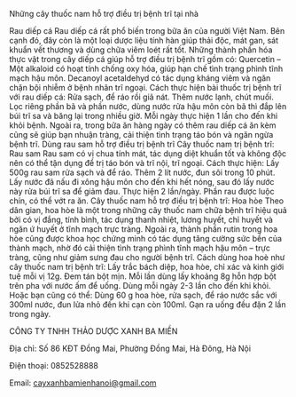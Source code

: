 Những cây thuốc nam hỗ trợ điều trị bệnh trĩ tại nhà

Rau diếp cá Rau diếp cá rất phổ biến trong bữa ăn của người Việt Nam. Bên cạnh đó, đây còn là một loại dược liệu tính hàn giúp thải độc, mát gan, sát khuẩn vết thương và dùng chữa viêm loét rất tốt. Những thành phần hóa thực vật trong cây diếp cá giúp hỗ trợ điều trị bệnh trĩ gồm có: Quercetin – Một alkaloid có hoạt tính chống oxy hóa, giúp hạn chế tình trạng phình tĩnh mạch hậu môn. Decanoyl acetaldehyd có tác dụng kháng viêm và ngăn chặn bội nhiễm ở bệnh nhân trĩ ngoại. Cách thực hiện bài thuốc trị bệnh trĩ với rau diếp cá: Rửa sạch, để ráo rồi giã nát. Thêm nước lạnh, chút muối. Lọc riêng phần bã và phần nước, dùng nước rửa hậu môn còn bã thì đắp lên búi trĩ sa và băng lại trong nhiều giờ. Mỗi ngày thực hiện 1 lần cho đến khi khỏi bệnh. Ngoài ra, trong bữa ăn hàng ngày có thêm rau diếp cá ăn kèm cũng sẽ giúp bạn nhuận tràng, cải thiện tình trạng táo bón và ngăn ngừa bệnh trĩ.
Dùng rau sam hỗ trợ điều trị bệnh trĩ Cây thuốc nam trị bệnh trĩ: Rau sam Rau sam có vị chua tính mát, tác dụng diệt khuẩn tốt và không độc nên có thể tận dụng để trị táo bón và trĩ nội, trĩ ngoại. Cách thực hiện: Lấy 500g rau sam rửa sạch và để ráo. Thêm 2 lít nước, đun sôi trong 10 phút. Lấy nước đã nấu đi xông hậu môn cho đến khi hết nóng, sau đó lấy nước này rửa búi trĩ sa để giảm đau. Thực hiện 2 lần/ngày. Phần rau được luộc chín, có thể vớt ra ăn.
Cây thuốc nam hỗ trợ điều trị bệnh trĩ: Hoa hòe Theo dân gian, hoa hòe là một trong những cây thuốc nam chữa bệnh trĩ hiệu quả bởi có vị đắng, tính bình, tác dụng thanh nhiệt, lương huyết, chỉ huyết và ngăn ứ huyết ở tĩnh mạch trực tràng. Ngoài ra, thành phần rutin trong hoa hòe cũng được khoa học chứng minh có tác dụng tăng cường sức bền của thành mạch, nhờ đó cải thiện tình trạng phình tĩnh mạch hậu môn – trực tràng, cũng như giảm sưng đau cho người bệnh trĩ. Cách dùng hoa hoè như cây thuốc nam trị bệnh trĩ: Lấy trắc bách diệp, hoa hòe, chỉ xác và kinh giới tuệ mỗi vị 12g. Đem tán bột mịn. Mỗi lần dùng lấy khoảng 8g hỗn hợp bột trên pha với nước ấm để uống. Dùng mỗi ngày 2-3 lần cho đến khi khỏi. Hoặc bạn cũng có thể: Dùng 60 g hoa hòe, rửa sạch, để ráo nước sắc với 300ml nước, đun lửa nhỏ đến khi cạn còn 100ml. Gạn ra uống đều đặn 2 lần trong ngày.


CÔNG TY TNHH THẢO DƯỢC XANH BA MIỀN

Địa chỉ: Số 86 KĐT Đồng Mai, Phường Đồng Mai, Hà Đông, Hà Nội

Điện thoại: 0852528888

Email: cayxanhbamienhanoi@gmail.com
